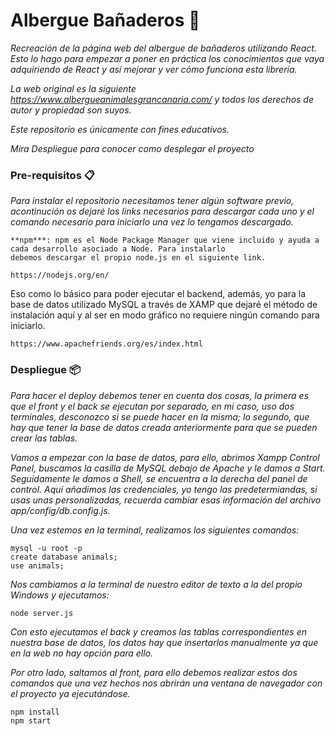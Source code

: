 # Albergue Bañaderos 🚀
_Recreación de la página web del albergue de bañaderos utilizando React. Esto lo hago para empezar a poner en práctica los conocimientos que vaya adquiriendo de React y así mejorar y ver cómo funciona esta librería._

_La web original es la siguiente https://www.albergueanimalesgrancanaria.com/ y todos los derechos de autor y propiedad son suyos._

_Este repositorio es únicamente con fines educativos._

_Mira Despliegue para conocer como desplegar el proyecto_

### Pre-requisitos 📋

_Para instalar el repositorio necesitamos tener algún software previo, acontinución os dejaré los links necesarios para descargar cada uno y el comando necesario para iniciarlo una vez lo tengamos descargado._ 

```
**npm***: npm es el Node Package Manager que viene incluido y ayuda a cada desarrollo asociado a Node. Para instalarlo 
debemos descargar el propio node.js en el siguiente link.

https://nodejs.org/en/

```

Eso como lo básico para poder ejecutar el backend, además, yo para la base de datos utilizado MySQL a través de XAMP que dejaré el método de instalación aquí y al ser en modo gráfico no requiere ningún comando para iniciarlo.

```
https://www.apachefriends.org/es/index.html
```

### Despliegue 📦

_Para hacer el deploy debemos tener en cuenta dos cosas, la primera es que el front y el back se ejecutan por separado, en mi caso, uso dos terminales, desconozco si se puede hacer en la misma; lo segundo, que hay que tener la base de datos creada anteriormente para que se pueden crear las tablas._

_Vamos a empezar con la base de datos, para ello, abrimos Xampp Control Panel, buscamos la casilla de MySQL debajo de Apache y le damos a Start. Seguidamente le damos a Shell, se encuentra a la derecha del panel de control. Aquí añadimos las credenciales, yo tengo las predetermiandas, si usas unas personalizadas, recuerda cambiar esas información del archivo app/config/db.config.js._

_Una vez estemos en la terminal, realizamos los siguientes comandos:_

```
mysql -u root -p
create database animals;
use animals;
```

_Nos cambiamos a la terminal de nuestro editor de texto a la del propio Windows y ejecutamos:_

```
node server.js
```

_Con esto ejecutamos el back y creamos las tablas correspondientes en nuestra base de datos, los datos hay que insertarlos manualmente ya que en la web no hay opción para ello._

_Por otro lado, saltamos al front, para ello debemos realizar estos dos comandos que una vez hechos nos abrirán una ventana de navegador con el proyecto ya ejecutándose._

```
npm install
npm start
```


